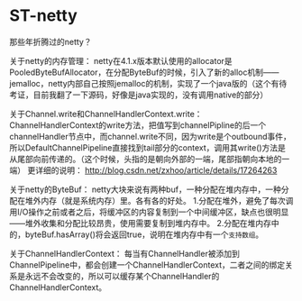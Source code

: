 # ST-netty
那些年折腾过的netty？

关于netty的内存管理：
netty在4.1.x版本默认使用的allocator是PooledByteBufAllocator，在分配ByteBuf的时候，引入了新的alloc机制——jemalloc，netty内部自己按照jemalloc的机制，实现了一个java版的（这个有待考证，目前我翻了一下源码，好像是java实现的，没有调用native的部分）

关于Channel.write和ChannelHandlerContext.write：
ChannelHandlerContext的write方法，把值写到channelPipline的后一个channelHandler节点中，而channel.write不同，因为write是个outbound事件，所以DefaultChannelPipeline直接找到tail部分的context，调用其write()方法是从尾部向前传递的。（这个时候，头指的是朝向外部的一端，尾部指朝向本地的一端）
更详细的说明：
http://blog.csdn.net/zxhoo/article/details/17264263

关于netty的ByteBuf：
netty大块来说有两种buf，一种分配在堆内存中，一种分配在堆外内存（就是系统内存）里。各有各的好处。
1.分配在堆外，避免了每次调用I/O操作之前或者之后，将缓冲区的内容复制到一个中间缓冲区，缺点也很明显——堆外收集和分配比较昂贵，使用需要复制到堆内存中。
2.分配在堆内存中的，byteBuf.hasArray()将会返回true，说明在堆内存中有一个`支持数组`。

关于ChannelHandlerContext：
每当有ChannelHandler被添加到ChannelPipeline中，都会创建一个ChannelHandlerContext，二者之间的绑定关系是永远不会改变的，所以可以缓存某个ChannelHandler的ChannelHandlerContext。
